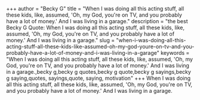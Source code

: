 +++
author = "Becky G"
title = "When I was doing all this acting stuff, all these kids, like, assumed, 'Oh, my God, you're on TV, and you probably have a lot of money.' And I was living in a garage."
description = "the best Becky G Quote: When I was doing all this acting stuff, all these kids, like, assumed, 'Oh, my God, you're on TV, and you probably have a lot of money.' And I was living in a garage."
slug = "when-i-was-doing-all-this-acting-stuff-all-these-kids-like-assumed-oh-my-god-youre-on-tv-and-you-probably-have-a-lot-of-money-and-i-was-living-in-a-garage"
keywords = "When I was doing all this acting stuff, all these kids, like, assumed, 'Oh, my God, you're on TV, and you probably have a lot of money.' And I was living in a garage.,becky g,becky g quotes,becky g quote,becky g sayings,becky g saying,quotes, sayings,quote, saying, motivation"
+++
When I was doing all this acting stuff, all these kids, like, assumed, 'Oh, my God, you're on TV, and you probably have a lot of money.' And I was living in a garage.
